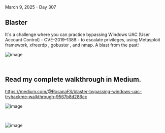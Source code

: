 March 9, 2025 -  Day 307<br>
<h2>Blaster</h2>
<p>It´s a challenge where you can practice bypassing Windows UAC (User Account Control) - CVE-2019–1388 - to escalate privileges, using Metasploit framework, xfreerdp , gobuster , and nmap. A blast from the past!</p>

![image](https://github.com/user-attachments/assets/80057f09-f7d7-47e0-ba93-f4406ab062b9)



<br>

<h2>Read my complete walkthrough in Medium.</h2>

https://medium.com/@RosanaFS/blaster-bypassing-windows-uac-tryhackme-walkthrough-9567b8d286cc



![image](https://github.com/user-attachments/assets/919e3e27-9a35-4d1c-95b8-4a1e4634643c)



<br>

![image](https://github.com/user-attachments/assets/54ac9f32-dd3b-4904-91cc-6c2a9efd2149)

